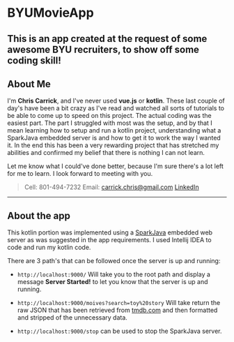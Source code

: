 # BYUMovieApp

This is an app created at the request of some awesome BYU recruiters, to show off some coding skill!
---
## About Me

I'm **Chris Carrick**, and I've never used __vue.js__ or __kotlin__. These last couple of day's have been a bit crazy as I've read and watched all sorts of tutorials to be able to come up to speed on this project. The actual coding was the easiest part. The part I struggled with most was the setup, and by that I mean learning how to setup and run a kotlin project, understanding what a SparkJava embedded server is and how to get it to work the way I wanted it. In the end this has been a very rewarding project that has stretched my abilities and confirmed my belief that there is nothing I can not learn.

Let me know what I could've done better, because I'm sure there's a lot left for me to learn. I look forward to meeting with you.

>Cell: 801-494-7232
>Email: carrick.chris@gmail.com
>[LinkedIn](https://www.linkedin.com/in/chris-carrick-99528680/)
---
## About the app

This kotlin portion was implemented using a [SparkJava](http://http://sparkjava.com/) embedded web server as was suggested in the app requirements. I used Intellij IDEA to code and run my kotlin code.

There are 3 path's that can be followed once the server is up and running:

* `http://localhost:9000/` Will take you to the root path and display a message __Server Started!__ to let you know that the server is up and running.

* `http://localhost:9000/moives?search=toy%20story` Will take return the raw JSON that has been retrieved from [tmdb.com](http://www.tmdb.com) and then formatted and stripped of the unnecessary data.
* `http://localhost:9000/stop` can be used to stop the SparkJava server.
